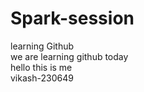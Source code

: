 # Spark-session
learning Github
 <br>
we are learning github today
<br>
hello this is me
<br>
vikash-230649